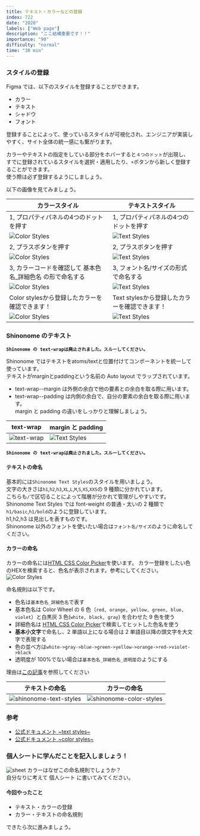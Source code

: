 ```yaml
---
title: テキスト・カラーなどの登録
index: 722
date: "2020"
labels: ["Web page"]
description: "ここ結構重要です！！"
importance: "90"
difficulty: "normal"
time: "30 min"
---
```


### スタイルの登録

Figma では、以下のスタイルを登録することができます。

- カラー
- テキスト
- シャドウ
- フォント

登録することによって、使っているスタイルが可視化され、エンジニアが実装しやすく、サイト全体の統一感にも繋がります。  

カラーやテキストの指定をしている部分をホバーすると`４つのドット`が出現し、すでに登録されているスタイルを選択・適用したり、`+`ボタンから新しく登録することができます。  
使う際は必ず登録するようにしましょう。

以下の画像を見てみましょう。

| カラースタイル                         | テキストスタイル                     |
| -------------------------------------- | ------------------------------------ |
| 1, プロパティパネルの4つのドットを押す  | 1, プロパティパネルの4つのドットを押す |
| ![Color Styles](./img/colorStyle1.png) | ![Text Styles](./img/textStyle1.png) |
| 2, プラスボタンを押す | 2, プラスボタンを押す |
| ![Color Styles](./img/colorStyle2.png) | ![Text Styles](./img/textStyle2.png) |
| 3, カラーコードを確認して 基本色名_詳細色名 の形で命名する | 3, フォント名/サイズの形式で命名する |
| ![Color Styles](./img/colorStyle3.png) | ![Text Styles](./img/textStyle3.png) |
|  Color stylesから登録したカラーを確認できます！ | Text stylesから登録したカラーを確認できます！ |
| ![Color Styles](./img/colorStyle4.png) | ![Text Styles](./img/textStyle4.png) |



### Shinonome のテキスト

**`Shinonome の text-wrapは廃止されました。スルーしてください。`**


Shinonome ではテキストをatoms/textと位置付けてコンポーネントを統一して使っています。  
テキストがmarginとpaddingという名前の Auto layout でラップされています。  

- text-wrap--margin は外側の余白で他の要素との余白を取る際に用います。
- text-wrap--padding は内側の余白で、自分の要素の余白を取る際に用います。  
  margin と padding の違いをしっかりと理解しましょう。

| text-wrap                         | margin と padding                       |
| --------------------------------- | --------------------------------------- |
| ![text-wrap](./img/text-wrap.png) | ![Text Styles](./img/marginPadding.png) |

**`Shinonome の text-wrapは廃止されました。スルーしてください。`**

#### テキストの命名

基本的には`Shinonome Text Styles`のスタイルを用いましょう。  
文字の大きさは`h1`,`h2`,`h3`,`XL`,`L`,`M`,`S`,`XS`,`XXS`の 9 種類に分かれています。  
こちらも`/`で区切ることによって階層が分かれて管理がしやすいです。  
Shinonome Text Styles では font-weight の普通・太いの 2 種類で`h1/basic`,`h1/bold`のように登録しています。  
h1,h2,h3 は見出しを表すものです。  
Shinonome 以外のフォントを使いたい場合は`フォント名/サイズ`のように命名してください。

#### カラーの命名

カラーの命名には[HTML CSS Color Picker](http://www.htmlcsscolor.com/)を使います。
カラー登録をしたい色のHEXを検索すると、色名が表示されます。参考にしてください。
![Color Styles](./img/colorStyle5.png) 

命名規則は以下です。

- 色名は`基本色名_詳細色名`で表す
- 基本色名は Color Wheel の 6 色（`red, orange, yellow, green, blue, violet`）と白黒灰 3 色(`white, black, gray`) を合わせた 9 色を使う
- 詳細色名は [HTML CSS Color Picker](http://www.htmlcsscolor.com/)で検索してヒットした色名を使う
- **基本小文字**で命名し、2 単語以上になる場合は 2 単語目以降の頭文字を大文字で表現する
- 色の並べ方は`white->gray->blue->green->yellow->orange->red->violet->black`
- 透明度が 100%でない場合は`基本色名_詳細色名_透明度`のようにする

理由は[この記事](https://qiita.com/gotchane/items/5a84c6acd9312f70be77)を参照してください

| テキストの命名                                            | カラーの命名                                                 |
| --------------------------------------------------------- | ------------------------------------------------------------ |
| ![shinonome-text-styles](./img/shinonome-text-styles.png) | ![shinonome-color-styles](./img/shinonome-color-styles2.png) |

### 参考

- [公式ドキュメント ~text styles~](https://help.figma.com/hc/en-us/articles/360039957034-Create-and-Apply-Text-Styles)
- [公式ドキュメント ~color styles~](https://help.figma.com/hc/en-us/articles/360038746534-Create-styles-for-colors-text-effects-and-layout-grids#Text)

### 個人シートに学んだことを記入しましょう！

![sheet](../../assets/sheet.png)
カラーはなぜこの命名規則でしょうか？  
自分なりに考えて 個人シート に書いてみてください。

#### 今回やったこと

- テキスト・カラーの登録
- カラー・テキストの命名規則

できたら次に進みましょう。
